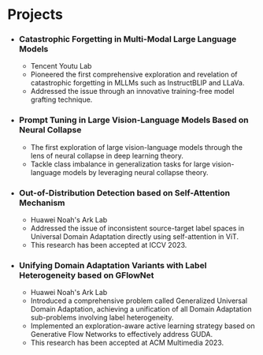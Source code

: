 Projects
======

* ### Catastrophic Forgetting in Multi-Modal Large Language Models
    * Tencent Youtu Lab
    * Pioneered the first comprehensive exploration and revelation of catastrophic forgetting in MLLMs such as InstructBLIP and LLaVa. 
    * Addressed the issue through an innovative training-free model grafting technique.

* ### Prompt Tuning in Large Vision-Language Models Based on Neural Collapse
    * The first exploration of large vision-language models through the lens of neural collapse in deep learning theory.
    * Tackle class imbalance in generalization tasks for large vision-language models by leveraging neural collapse theory.

* ### Out-of-Distribution Detection based on Self-Attention Mechanism
    * Huawei Noah's Ark Lab
    * Addressed the issue of inconsistent source-target label spaces in Universal Domain Adaptation directly using self-attention in ViT.
    * This research has been accepted at ICCV 2023.

* ### Unifying Domain Adaptation Variants with Label Heterogeneity based on GFlowNet
    * Huawei Noah's Ark Lab
    * Introduced a comprehensive problem called Generalized Universal Domain Adaptation, achieving a unification of all Domain Adaptation sub-problems involving label heterogeneity.
    * Implemented an exploration-aware active learning strategy based on Generative Flow Networks to effectively address GUDA.
    * This research has been accepted at ACM Multimedia 2023.
